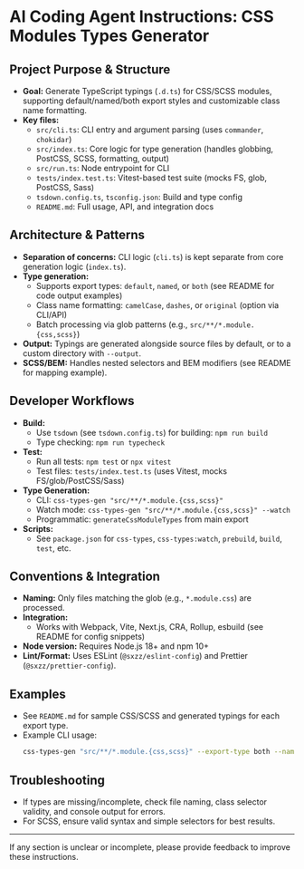 # AI Coding Agent Instructions: CSS Modules Types Generator

## Project Purpose & Structure

- **Goal:** Generate TypeScript typings (`.d.ts`) for CSS/SCSS modules, supporting default/named/both export styles and customizable class name formatting.
- **Key files:**
  - `src/cli.ts`: CLI entry and argument parsing (uses `commander`, `chokidar`)
  - `src/index.ts`: Core logic for type generation (handles globbing, PostCSS, SCSS, formatting, output)
  - `src/run.ts`: Node entrypoint for CLI
  - `tests/index.test.ts`: Vitest-based test suite (mocks FS, glob, PostCSS, Sass)
  - `tsdown.config.ts`, `tsconfig.json`: Build and type config
  - `README.md`: Full usage, API, and integration docs

## Architecture & Patterns

- **Separation of concerns:** CLI logic (`cli.ts`) is kept separate from core generation logic (`index.ts`).
- **Type generation:**
  - Supports export types: `default`, `named`, or `both` (see README for code output examples)
  - Class name formatting: `camelCase`, `dashes`, or `original` (option via CLI/API)
  - Batch processing via glob patterns (e.g., `src/**/*.module.{css,scss}`)
- **Output:** Typings are generated alongside source files by default, or to a custom directory with `--output`.
- **SCSS/BEM:** Handles nested selectors and BEM modifiers (see README for mapping example).

## Developer Workflows

- **Build:**
  - Use `tsdown` (see `tsdown.config.ts`) for building: `npm run build`
  - Type checking: `npm run typecheck`
- **Test:**
  - Run all tests: `npm test` or `npx vitest`
  - Test files: `tests/index.test.ts` (uses Vitest, mocks FS/glob/PostCSS/Sass)
- **Type Generation:**
  - CLI: `css-types-gen "src/**/*.module.{css,scss}"`
  - Watch mode: `css-types-gen "src/**/*.module.{css,scss}" --watch`
  - Programmatic: `generateCssModuleTypes` from main export
- **Scripts:**
  - See `package.json` for `css-types`, `css-types:watch`, `prebuild`, `build`, `test`, etc.

## Conventions & Integration

- **Naming:** Only files matching the glob (e.g., `*.module.css`) are processed.
- **Integration:**
  - Works with Webpack, Vite, Next.js, CRA, Rollup, esbuild (see README for config snippets)
- **Node version:** Requires Node.js 18+ and npm 10+
- **Lint/Format:** Uses ESLint (`@sxzz/eslint-config`) and Prettier (`@sxzz/prettier-config`).

## Examples

- See `README.md` for sample CSS/SCSS and generated typings for each export type.
- Example CLI usage:
  ```bash
  css-types-gen "src/**/*.module.{css,scss}" --export-type both --name-format dashes
  ```

## Troubleshooting

- If types are missing/incomplete, check file naming, class selector validity, and console output for errors.
- For SCSS, ensure valid syntax and simple selectors for best results.

---

If any section is unclear or incomplete, please provide feedback to improve these instructions.
